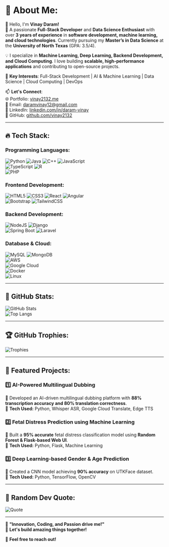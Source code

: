 # 💫 About Me:
👋 Hello, I'm **Vinay Daram!**  
🚀 A passionate **Full-Stack Developer** and **Data Science Enthusiast** with over **3 years of experience** in **software development, machine learning, and cloud technologies**. Currently pursuing my **Master’s in Data Science** at the **University of North Texas** (GPA: 3.5/4).  

💡 I specialize in **Machine Learning, Deep Learning, Backend Development, and Cloud Computing**. I love building **scalable, high-performance applications** and contributing to open-source projects.  

🎯 **Key Interests**: Full-Stack Development | AI & Machine Learning | Data Science | Cloud Computing | DevOps  

📫 **Let's Connect**:  
🌐 Portfolio: [vinay2132.me](https://bit.ly/3YAmQ4L)  
📧 Email: daramvinay12@gmail.com  
💼 LinkedIn: [linkedin.com/in/daram-vinay](https://linkedin.com/in/daram-vinay)  
🐙 GitHub: [github.com/vinay2132](https://github.com/vinay2132)  

---

## 🔥 Tech Stack:

### Programming Languages:
![Python](https://img.shields.io/badge/Python-%233367A0.svg?style=for-the-badge&logo=python&logoColor=ffdd54) 
![Java](https://img.shields.io/badge/Java-%23ED8B00.svg?style=for-the-badge&logo=openjdk&logoColor=white) 
![C++](https://img.shields.io/badge/C%2B%2B-%2300599C.svg?style=for-the-badge&logo=c%2B%2B&logoColor=white) 
![JavaScript](https://img.shields.io/badge/javascript-%23323330.svg?style=for-the-badge&logo=javascript&logoColor=%23F7DF1E)  
![TypeScript](https://img.shields.io/badge/typescript-%23007ACC.svg?style=for-the-badge&logo=typescript&logoColor=white) 
![R](https://img.shields.io/badge/R-%23276DC3.svg?style=for-the-badge&logo=r&logoColor=white)  
![PHP](https://img.shields.io/badge/php-%23777BB4.svg?style=for-the-badge&logo=php&logoColor=white) 

### Frontend Development:
![HTML5](https://img.shields.io/badge/html5-%23E34F26.svg?style=for-the-badge&logo=html5&logoColor=white) 
![CSS3](https://img.shields.io/badge/css3-%231572B6.svg?style=for-the-badge&logo=css3&logoColor=white) 
![React](https://img.shields.io/badge/react-%2320232a.svg?style=for-the-badge&logo=react&logoColor=%2361DAFB) 
![Angular](https://img.shields.io/badge/angular-%23DD0031.svg?style=for-the-badge&logo=angular&logoColor=white)  
![Bootstrap](https://img.shields.io/badge/bootstrap-%238511FA.svg?style=for-the-badge&logo=bootstrap&logoColor=white) 
![TailwindCSS](https://img.shields.io/badge/tailwindcss-%2338B2AC.svg?style=for-the-badge&logo=tailwind-css&logoColor=white) 

### Backend Development:
![NodeJS](https://img.shields.io/badge/node.js-6DA55F?style=for-the-badge&logo=node.js&logoColor=white) 
![Django](https://img.shields.io/badge/Django-%23092E20.svg?style=for-the-badge&logo=django&logoColor=white)  
![Spring Boot](https://img.shields.io/badge/springboot-%236DB33F.svg?style=for-the-badge&logo=springboot&logoColor=white) 
![Laravel](https://img.shields.io/badge/laravel-%23FF2D20.svg?style=for-the-badge&logo=laravel&logoColor=white)  

### Database & Cloud:
![MySQL](https://img.shields.io/badge/mysql-%2300000f.svg?style=for-the-badge&logo=mysql&logoColor=white) 
![MongoDB](https://img.shields.io/badge/MongoDB-%234ea94b.svg?style=for-the-badge&logo=mongodb&logoColor=white)  
![AWS](https://img.shields.io/badge/AWS-%23FF9900.svg?style=for-the-badge&logo=amazon-aws&logoColor=white)  
![Google Cloud](https://img.shields.io/badge/GCP-%234285F4.svg?style=for-the-badge&logo=google-cloud&logoColor=white)  
![Docker](https://img.shields.io/badge/docker-%230db7ed.svg?style=for-the-badge&logo=docker&logoColor=white)  
![Linux](https://img.shields.io/badge/Linux-FCC624?style=for-the-badge&logo=linux&logoColor=black)  

---

## 🚀 GitHub Stats:
![GitHub Stats](https://github-readme-stats.vercel.app/api?username=vinay2132&theme=react&hide_border=false&include_all_commits=true&count_private=true)  
![Top Langs](https://github-readme-stats.vercel.app/api/top-langs/?username=vinay2132&theme=react&hide_border=false&include_all_commits=true&count_private=true&layout=compact)  

---

## 🏆 GitHub Trophies:
![Trophies](https://github-profile-trophy.vercel.app/?username=vinay2132&theme=dark_dimmed&no-frame=false&no-bg=true&margin-w=4)  

---

## 🎯 Featured Projects:
### 1️⃣ **AI-Powered Multilingual Dubbing**  
🔹 Developed an AI-driven multilingual dubbing platform with **88% transcription accuracy and 80% translation correctness**.  
🔹 **Tech Used:** Python, Whisper ASR, Google Cloud Translate, Edge TTS  

### 2️⃣ **Fetal Distress Prediction using Machine Learning**  
🔹 Built a **95% accurate** fetal distress classification model using **Random Forest & Flask-based Web UI**.  
🔹 **Tech Used:** Python, Flask, Machine Learning  

### 3️⃣ **Deep Learning-based Gender & Age Prediction**  
🔹 Created a CNN model achieving **90% accuracy** on UTKFace dataset.  
🔹 **Tech Used:** Python, TensorFlow, OpenCV  

---

## 📝 Random Dev Quote:
![Quote](https://quotes-github-readme.vercel.app/api?type=horizontal&theme=radical)  

---

🔹 **"Innovation, Coding, and Passion drive me!"**  
🔹 **Let's build amazing things together!**  

🚀 **Feel free to reach out!**  
